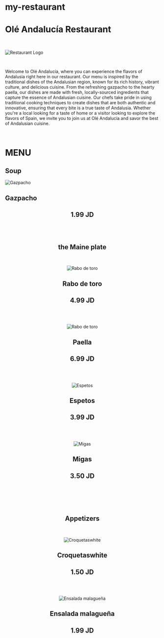 # my-restaurant
# Olé Andalucía Restaurant 
<br>

![Restaurant Logo](https://media.discordapp.net/attachments/1008571172792828055/1104679111126945874/osamaghanim_elegant_fascinating_logo_for_Spanish_Andalusian_res_3bb61123-94c5-408c-9e72-4afa1d9a2c9a.png?width=889&height=889)

<br>

<p>Welcome to Olé Andalucía, where you can experience the flavors of Andalusia right here in our restaurant. Our menu is inspired by the traditional dishes of the Andalusian region, known for its rich history, vibrant culture, and delicious cuisine. From the refreshing gazpacho to the hearty paella, our dishes are made with fresh, locally-sourced ingredients that capture the essence of Andalusian cuisine. Our chefs take pride in using traditional cooking techniques to create dishes that are both authentic and innovative, ensuring that every bite is a true taste of Andalusia. Whether you're a local looking for a taste of home or a visitor looking to explore the flavors of Spain, we invite you to join us at Olé Andalucía and savor the best of Andalusian cuisine.</p>
<br>

# MENU





 ## Soup




 ![Gazpacho](https://hips.hearstapps.com/hmg-prod/images/delish-190606-gazpacho-269-landscape-pf-1560544275.jpg?crop=0.8891228070175439xw:1xh;center,top&resize=1200:*)



## Gazpacho

 <center>

 ## 1.99 JD

<br>
<br>

  ## the Maine plate
 <br>

 ![Rabo de toro](https://spanishsabores.com/wp-content/uploads/2013/01/DSC09636.jpg)

<center>

 ## Rabo de toro

 <center>

 ## 4.99 JD

<br>
<br>


 ![Rabo de toro](https://www.tastingtable.com/img/gallery/classic-seafood-paella-recipe/intro-1640888240.jpg)

 <center>

 ## Paella

 <center>

 ## 6.99 JD

<br>
<br>


 ![Espetos](https://previews.123rf.com/images/barmalini/barmalini1911/barmalini191100184/133062425-sardines-espeto-malaga-style-fish-on-stick-barbecue-prepared-on-olive-tree-firewoods-on-beach.jpg)

<center>

 ## Espetos

 <center>

 ## 3.99 JD

<br>
<br>
 

 




 ![Migas](https://visitsouthernspain.com/wp-content/uploads/2020/05/Canva-Spanish-Migas-with-Pork-and-Green-Onion-in-Wooden-Bowl-on-White.jpg.webp)

 <center>

 ## Migas

 <center>

 ## 3.50 JD

<br>
<br>
<br>
<br>
 
  ## Appetizers 
 <br>
 
<center>


 ![Croquetaswhite ](https://blog.amigofoods.com/wp-content/uploads/2019/07/Spanish-croquette.jpg)

<center>

## Croquetaswhite 

 <center>

 ## 1.50 JD

<br>
<br>




 
 
<center>


 ![Ensalada malagueña ](https://recetasdecocina.elmundo.es/wp-content/uploads/2023/03/receta-ensalada-malaguena.jpg)

<center>

## Ensalada malagueña 

 <center>

 ## 1.99 JD

<br>
<br>